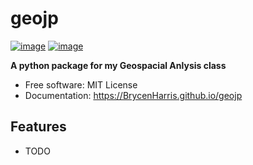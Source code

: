 # geojp


[![image](https://img.shields.io/pypi/v/geojp.svg)](https://pypi.python.org/pypi/geojp)
[![image](https://img.shields.io/conda/vn/conda-forge/geojp.svg)](https://anaconda.org/conda-forge/geojp)


**A python package for my Geospacial Anlysis class**


-   Free software: MIT License
-   Documentation: https://BrycenHarris.github.io/geojp
    

## Features

-   TODO
